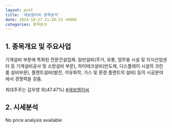 ```yaml
---
layout: post
title: '세보엠이씨 종목분석'
date: 2024-10-27 21:20:23 +0900
categories: 종목분석
---
```


## 1. 종목개요 및 주요사업

기계설비 부문에 특화된 전문건설업체. 일반설비(주거, 유통, 업무용 시설 및 지식산업센타 등 기계설비공사 및 소방설비 부문), 하이테크설비(반도체, 디스플레이 시설의 크린룸 설비부문), 플랜트설비(발전, 석유화학, 가스 및 환경 플랜트의 설비) 등의 시공분야에서 경쟁력을 갖춤. 

최대주주는 김우영 외(47.47%)
[#세보엠이씨](#)

## 2. 시세분석

No price analysis available
